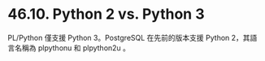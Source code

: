 # 46.10. Python 2 vs. Python 3

PL/Python 僅支援 Python 3。PostgreSQL 在先前的版本支援 Python 2，其語言名稱為 plpythonu 和 plpython2u 。
